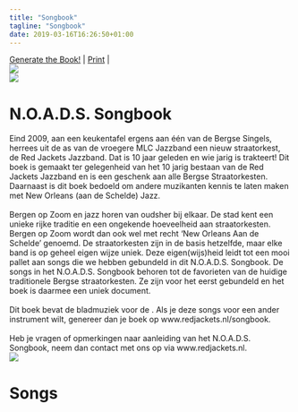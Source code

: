 ```yaml
---
title: "Songbook"
tagline: "Songbook"
date: 2019-03-16T16:26:50+01:00
---
```


<script src="/script/abcjs_midi_5.6.5-min.js" type="text/javascript"></script>
<script src="/script/render_book.js" type="text/javascript"></script>
<script src="/script/render_abc.js" type="text/javascript"></script>

<div id="sheetmenu" class="hideOnprint">
<a id="printBookLink" title="Get the book" href="#" onclick="renderBook()">Generate the Book!</a> | 
<a id="printLink" title="Print this page" href="#" onclick="window.print();return false;">Print</a> | 
</div>
<div id="book">
    <div class="container">
    <img src="/images/songbook_cover.png" class="bookCover"/>
    <div class="text-block">
        <span id="instrumentTextCover"></span>
    </div>
    </div>
    <div class="bookContent">
    <div class="bookContent pageBreakBefore">
        <img src="/images/redjackets_logo.png" id="printLogo" class="printLogo" />
        <h1>N.O.A.D.S. Songbook</h1>
        Eind 2009, aan een keukentafel ergens aan één van de Bergse Singels, herrees uit de as van de vroegere MLC Jazzband een nieuw straatorkest, de Red Jackets Jazzband. Dat is 10 jaar geleden en wie jarig is trakteert! Dit boek is gemaakt ter gelegenheid van het 10 jarig bestaan van de Red Jackets Jazzband en is een geschenk aan alle Bergse Straatorkesten. Daarnaast is dit boek bedoeld om andere muzikanten kennis te laten maken met New Orleans (aan de Schelde) Jazz.
<br><br>
         Bergen op Zoom en jazz horen van oudsher bij elkaar. De stad kent een unieke rijke traditie en een ongekende hoeveelheid aan straatorkesten. Bergen op Zoom wordt dan ook wel met recht ‘New Orleans Aan de Schelde’ genoemd. De straatorkesten zijn in de basis hetzelfde, maar elke band is op geheel eigen wijze uniek. Deze eigen(wijs)heid leidt tot een mooi pallet aan songs die we hebben gebundeld in dit N.O.A.D.S. Songbook. De songs in het N.O.A.D.S. Songbook behoren tot de favorieten van de huidige traditionele Bergse straatorkesten. Ze zijn voor het eerst gebundeld en het boek is daarmee een uniek document.
<br><br>
        Dit boek bevat de bladmuziek voor de <span id="instrumentText"></span>. Als je deze songs voor een ander instrument wilt, genereer dan je boek op www.redjackets.nl/songbook.
<br><br>
        Heb je vragen of opmerkingen naar aanleiding van het N.O.A.D.S. Songbook, neem dan contact met ons op via www.redjackets.nl.
    </div>
    <img src="/images/songbook_qr.png"/>
    <div class="bookContent pageBreakBefore">
        <h1>Songs</h1>
        <ul id="bookIndexList" class="bookIndexList"><ul>
    </div>
    <div id="songs"></div>
    </div>
</div>

<script type="text/javascript">
    createInstrumentDropdown();
    document.getElementById("instrument").onchange = "";
</script>
